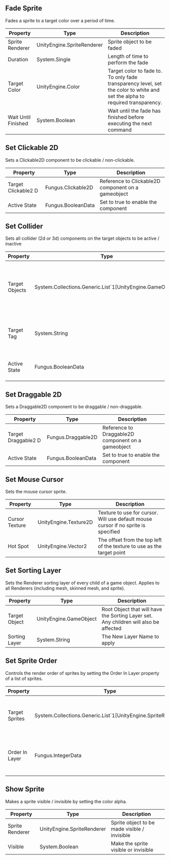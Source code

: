 ## Fade Sprite
Fades a sprite to a target color over a period of time.

Property | Type | Description
 --- | --- | ---
Sprite Renderer | UnityEngine.SpriteRenderer | Sprite object to be faded
Duration | System.Single | Length of time to perform the fade
Target Color | UnityEngine.Color | Target color to fade to. To only fade transparency level, set the color to white and set the alpha to required transparency.
Wait Until Finished | System.Boolean | Wait until the fade has finished before executing the next command

## Set Clickable 2D
Sets a Clickable2D component to be clickable / non-clickable.

Property | Type | Description
 --- | --- | ---
Target Clickable2 D | Fungus.Clickable2D | Reference to Clickable2D component on a gameobject
Active State | Fungus.BooleanData | Set to true to enable the component

## Set Collider
Sets all collider (2d or 3d) components on the target objects to be active / inactive

Property | Type | Description
 --- | --- | ---
Target Objects | System.Collections.Generic.List`1[UnityEngine.GameObject] | A list of gameobjects containing collider components to be set active / inactive
Target Tag | System.String | All objects with this tag will have their collider set active / inactive
Active State | Fungus.BooleanData | Set to true to enable the collider components

## Set Draggable 2D
Sets a Draggable2D component to be draggable / non-draggable.

Property | Type | Description
 --- | --- | ---
Target Draggable2 D | Fungus.Draggable2D | Reference to Draggable2D component on a gameobject
Active State | Fungus.BooleanData | Set to true to enable the component

## Set Mouse Cursor
Sets the mouse cursor sprite.

Property | Type | Description
 --- | --- | ---
Cursor Texture | UnityEngine.Texture2D | Texture to use for cursor. Will use default mouse cursor if no sprite is specified
Hot Spot | UnityEngine.Vector2 | The offset from the top left of the texture to use as the target point

## Set Sorting Layer
Sets the Renderer sorting layer of every child of a game object. Applies to all Renderers (including mesh, skinned mesh, and sprite).

Property | Type | Description
 --- | --- | ---
Target Object | UnityEngine.GameObject | Root Object that will have the Sorting Layer set. Any children will also be affected
Sorting Layer | System.String | The New Layer Name to apply

## Set Sprite Order
Controls the render order of sprites by setting the Order In Layer property of a list of sprites.

Property | Type | Description
 --- | --- | ---
Target Sprites | System.Collections.Generic.List`1[UnityEngine.SpriteRenderer] | List of sprites to set the order in layer property on
Order In Layer | Fungus.IntegerData | The order in layer value to set on the target sprites

## Show Sprite
Makes a sprite visible / invisible by setting the color alpha.

Property | Type | Description
 --- | --- | ---
Sprite Renderer | UnityEngine.SpriteRenderer | Sprite object to be made visible / invisible
Visible | System.Boolean | Make the sprite visible or invisible

